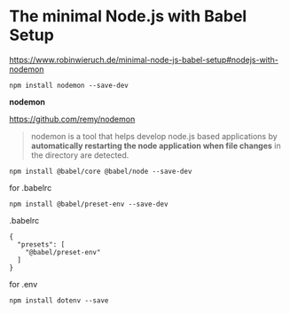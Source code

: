 # The minimal Node.js with Babel Setup #

https://www.robinwieruch.de/minimal-node-js-babel-setup#nodejs-with-nodemon

```
npm install nodemon --save-dev
```

**nodemon**

https://github.com/remy/nodemon

> nodemon is a tool that helps develop node.js based applications by **automatically restarting the node application when file changes** in the directory are detected.


```
npm install @babel/core @babel/node --save-dev
```

for .babelrc

```
npm install @babel/preset-env --save-dev
```

.babelrc

```
{
  "presets": [
    "@babel/preset-env"
  ]
}
```

for .env

```
npm install dotenv --save
```

